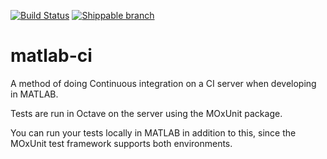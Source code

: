 [![Build Status](https://travis-ci.org/scottclowe/matlab-continuous-integration.svg?branch=master)](https://travis-ci.org/scottclowe/matlab-continuous-integration)
[![Shippable branch](https://img.shields.io/shippable/565d50661895ca44742504ec/master.svg?label=shippable)](https://app.shippable.com/projects/565d50661895ca44742504ec)

# matlab-ci

A method of doing Continuous integration on a CI server when developing in MATLAB.

Tests are run in Octave on the server using the MOxUnit package.

You can run your tests locally in MATLAB in addition to this, since the MOxUnit test framework supports both environments.
